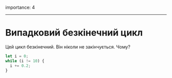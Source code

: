 importance: 4

---

# Випадковий безкінечний цикл

Цей цикл безкінечний. Він ніколи не закінчується. Чому?

```js
let i = 0;
while (i != 10) {
  i += 0.2;
}
```

